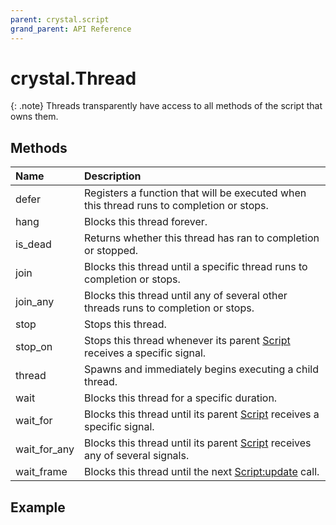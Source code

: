 ```yaml
---
parent: crystal.script
grand_parent: API Reference
---
```


# crystal.Thread

{: .note}
Threads transparently have access to all methods of the script that owns them.

## Methods

| Name         | Description                                                                              |
| :----------- | :--------------------------------------------------------------------------------------- |
| defer        | Registers a function that will be executed when this thread runs to completion or stops. |
| hang         | Blocks this thread forever.                                                              |
| is_dead      | Returns whether this thread has ran to completion or stopped.                            |
| join         | Blocks this thread until a specific thread runs to completion or stops.                  |
| join_any     | Blocks this thread until any of several other threads runs to completion or stops.       |
| stop         | Stops this thread.                                                                       |
| stop_on      | Stops this thread whenever its parent [Script](script) receives a specific signal.       |
| thread       | Spawns and immediately begins executing a child thread.                                  |
| wait         | Blocks this thread for a specific duration.                                              |
| wait_for     | Blocks this thread until its parent [Script](script) receives a specific signal.         |
| wait_for_any | Blocks this thread until its parent [Script](script) receives any of several signals.    |
| wait_frame   | Blocks this thread until the next [Script:update](script_update) call.                   |

## Example

```lua

```
